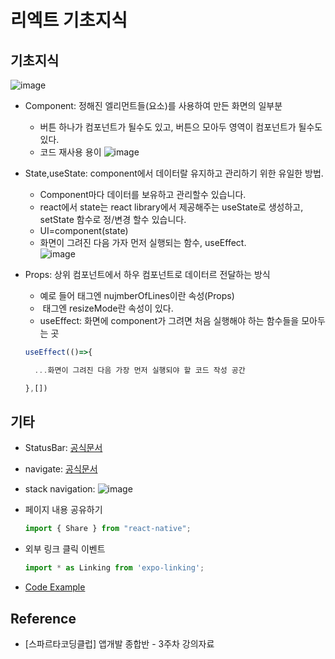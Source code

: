 # 리엑트 기초지식

## 기초지식
![image](https://user-images.githubusercontent.com/84515872/139265639-2aa9edbd-92bb-419d-85de-a55101368d50.png)
- Component: 정해진 엘리먼트들(요소)를 사용하여 만든 화면의 일부분
  - 버튼 하나가 컴포넌트가 될수도 있고, 버튼으 모아두 영역이 컴포넌트가 될수도 있다.
  - 코드 재사용 용이
  ![image](https://user-images.githubusercontent.com/84515872/139266882-cc88b4d8-ea04-455e-9e13-4c883812c188.png)

- State,useState: component에서 데이터랄 유지하고 관리하기 위한 유일한 방법.
  - Component마다 데이터를 보유하고 관리할수 있습니다.
  - react에서 state는 react library에서 제공해주는 useState로 생성하고, setState 함수로 정/변경 할수 있습니다.
  - UI=component(state)
  - 화면이 그려진 다음 가자 먼저 실행되는 함수, useEffect.  
  ![image](https://user-images.githubusercontent.com/84515872/139267918-ba10ad24-30a3-4ef0-8dca-9b0ca8146422.png)

- Props: 상위 컴포넌트에서 하우 컴포넌트로 데이터르 전달하는 방식
  - 예로 들어 <Text>태그엔 nujmberOfLines이란 속성(Props)
  - <Image> 태그엔 resizeMode란 속성이 있다.
  - useEffect: 화면에 component가 그려면 처음 실행해야 하는 함수들을 모아두는 곳
  
  ```jsx
  useEffect(()=>{

	...화면이 그려진 다음 가장 먼저 실행되야 할 코드 작성 공간

  },[])
  ```

## 기타
- StatusBar: [공식문서](https://docs.expo.dev/versions/latest/sdk/status-bar/)
- navigate: [공식문서](https://reactnavigation.org/)
- stack navigation:
  ![image](https://user-images.githubusercontent.com/84515872/139271199-bda71700-f2f3-433b-a706-389b724d0d6c.png)
- 페이지 내용 공유하기
  ```jsx
  import { Share } from "react-native";
  ```
- 외부 링크 클릭 이벤트
  ```jsx
  import * as Linking from 'expo-linking';
  ```
  
- [Code Example](https://github.com/jmParkGit/sparta-myhoneytip-jm)

## Reference
- [스파르타코딩클럽] 앱개발 종합반 - 3주차 강의자료
